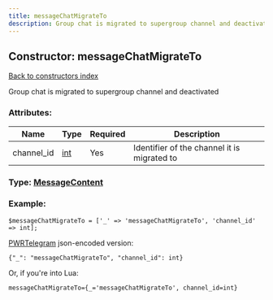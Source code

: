 ```yaml
---
title: messageChatMigrateTo
description: Group chat is migrated to supergroup channel and deactivated
---
```

## Constructor: messageChatMigrateTo  
[Back to constructors index](index.md)



Group chat is migrated to supergroup channel and deactivated

### Attributes:

| Name     |    Type       | Required | Description |
|----------|---------------|----------|-------------|
|channel\_id|[int](../types/int.md) | Yes|Identifier of the channel it is migrated to|



### Type: [MessageContent](../types/MessageContent.md)


### Example:

```
$messageChatMigrateTo = ['_' => 'messageChatMigrateTo', 'channel_id' => int];
```  

[PWRTelegram](https://pwrtelegram.xyz) json-encoded version:

```
{"_": "messageChatMigrateTo", "channel_id": int}
```


Or, if you're into Lua:  


```
messageChatMigrateTo={_='messageChatMigrateTo', channel_id=int}

```


